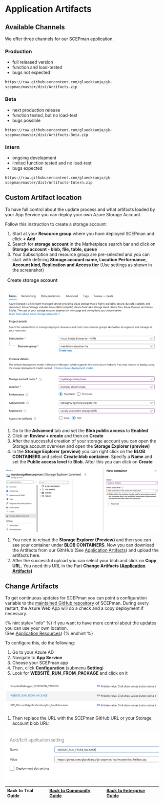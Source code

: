 # Application Artifacts

## Available Channels

We offer three channels for our SCEPman application.

### Production

* full released version
* function and load-tested
* bugs not expected

```text
https://raw.githubusercontent.com/glueckkanja/gk-scepman/master/dist/Artifacts.zip
```

### Beta

* next production release
* function tested, but no load-test
* bugs possible

```text
https://raw.githubusercontent.com/glueckkanja/gk-scepman/master/dist/Artifacts-Beta.zip
```

### Intern

* ongoing development
* limited function tested and no load-test
* bugs expected

```text
https://raw.githubusercontent.com/glueckkanja/gk-scepman/master/dist/Artifacts-Intern.zip
```

## Custom Artifact location

To have full control about the update process and what artifacts loaded by your App Service you can deploy your own Azure Storage Account.

Follow this instruction to create a storage account:

1. Start at your **Resource group** where you have deployed SCEPman and click **+ Add**
2. Search for **storage account** in the Marketplace search bar and click on **Storage account - blob, file, table, queue**
3. Your Subscription and resource group are pre-selected and you can start with defining **Storage account name, Location Performance, Account kind, Replication and Access tier** \(Use settings as shown in the screenshot\)

![](../../.gitbook/assets/image.png)

1. Go to the **Advanced** tab and set the **Blob public access** to **Enabled**  
2. Click on **Review + create** and then on **Create**  
3. After the successful creation of your storage account you can open the Storage account overview and open the **Storage Explorer \(preview\)**  
4. In the **Storage Explorer \(preview\)** you can right click on the **BLOB CONTAINERS** and select **Create blob container.** Specify a **Name** and set the **Public access level** to **Blob.** After this you can click on **Create**

![](../../.gitbook/assets/screenshot-2020-07-09-at-17.20.42.png)

1. You need to reload the **Storage Explorer \(Preview\)** and then you can see your container under **BLOB CONTAINERS**. Now you can download the Artifacts from our GithHub \(See [Application Artifacts](application-artifacts.md#available-channels)\) and upload the artifacts here.  
2. After the successful upload you can select your blob and click on **Copy URL.** You need this URL in the Part **Change Artifacts \(**[**Application Artifacts**](application-artifacts.md#change-artifacts)**\)**

## Change Artifacts

To get continuous updates for SCEPman you can point a configuration variable to the [maintained GitHub repository](https://github.com/glueckkanja/gk-scepman) of SCEPman. During every restart, the Azure Web App will do a check and a copy deployment if necessary.

{% hint style="info" %}
If you want to have more control about the updates you can use your own location.  
\(See [Application Resources](application-artifacts.md#custom-artifact-location)\)
{% endhint %}

To configure this, do the following:

1. Go to your Azure AD
2. Navigate to **App Service**
3. Choose your SCEPman app
4. Then, click **Configuration** \(submenu **Setting**\)
5. Look for **WEBSITE\_RUN\_FROM\_PACKAGE** and click on it

![](../../.gitbook/assets/scepman_optional2%20%283%29%20%283%29%20%283%29%20%283%29%20%281%29.png)

1. Then replace the URL with the SCEPman GitHub URL or your Storage account blob URL:

![](../../.gitbook/assets/scepman_optional3%20%281%29%20%282%29%20%283%29%20%283%29%20%283%29%20%283%29%20%282%29.png)

| Back to Trial Guide | [Back to Community Guide](../../getting-started/community-guide.md#step-5-deploy-storage-account-and-change-artifacts) | ​[Back to Enterprise Guide​](../../getting-started/enterprise-guide.md#step-5-deploy-storage-account-and-change-artifacts) |
| :--- | :--- | :--- |


